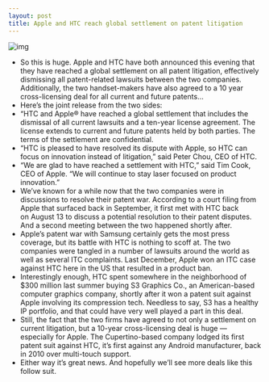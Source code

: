 ```yaml
---
layout: post
title: Apple and HTC reach global settlement on patent litigation
---
```

![img](http://media.idownloadblog.com/wp-content/uploads/2011/12/htc-logo.png)
* So this is huge. Apple and HTC have both announced this evening that they have reached a global settlement on all patent litigation, effectively dismissing all patent-related lawsuits between the two companies. Additionally, the two handset-makers have also agreed to a 10 year cross-licensing deal for all current and future patents…
* Here’s the joint release from the two sides:
* “HTC and Apple® have reached a global settlement that includes the dismissal of all current lawsuits and a ten-year license agreement. The license extends to current and future patents held by both parties. The terms of the settlement are confidential.
* “HTC is pleased to have resolved its dispute with Apple, so HTC can focus on innovation instead of litigation,” said Peter Chou, CEO of HTC.
* “We are glad to have reached a settlement with HTC,” said Tim Cook, CEO of Apple. “We will continue to stay laser focused on product innovation.”
* We’ve known for a while now that the two companies were in discussions to resolve their patent war. According to a court filing from Apple that surfaced back in September, it first met with HTC back on August 13 to discuss a potential resolution to their patent disputes. And a second meeting between the two happened shortly after.
* Apple’s patent war with Samsung certainly gets the most press coverage, but its battle with HTC is nothing to scoff at. The two companies were tangled in a number of lawsuits around the world as well as several ITC complaints. Last December, Apple won an ITC case against HTC here in the US that resulted in a product ban.
* Interestingly enough, HTC spent somewhere in the neighborhood of $300 million last summer buying S3 Graphics Co., an American-based computer graphics company, shortly after it won a patent suit against Apple involving its compression tech. Needless to say, S3 has a healthy IP portfolio, and that could have very well played a part in this deal.
* Still, the fact that the two firms have agreed to not only a settlement on current litigation, but a 10-year cross-licensing deal is huge — especially for Apple. The Cupertino-based company lodged its first patent suit against HTC, it’s first against any Android manufacturer, back in 2010 over multi-touch support.
* Either way it’s great news. And hopefully we’ll see more deals like this follow suit.

